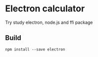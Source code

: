 # Electron calculator 
Try study electron, node.js and ffi package

## Build

```
npm install --save electron 
```

